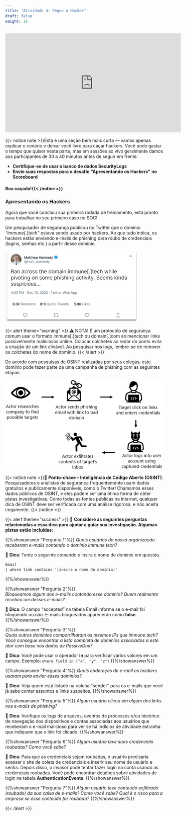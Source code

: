 ```yaml
---
title: "Atividade 4: Pegue o Hacker"
draft: false
weight: 16
---
```


<p style="text-align: center;"><iframe width="560" height="315" src="https://www.youtube.com/embed/HjKkQVH5-rQ" frameborder="0" allow="accelerometer; autoplay; encrypted-media; gyroscope; picture-in-picture" allowfullscreen></iframe></p>

{{< notice note >}}Esta é uma seção bem mais curta — vamos apenas explicar o cenário e deixar você livre para caçar hackers. Você pode gastar o tempo que quiser nesta parte, mas em sessões ao vivo geralmente damos aos participantes de 30 a 40 minutos antes de seguir em frente.

- **Certifique-se de usar o banco de dados SecurityLogs**
- **Envie suas respostas para o desafio "Apresentando os Hackers" no Scoreboard**

#### **Boa caçada!**{{< /notice >}}

### Apresentando os Hackers

Agora que você concluiu sua primeira rodada de treinamento, está pronto para trabalhar no seu primeiro caso no SOC!

Um pesquisador de segurança publicou no Twitter que o domínio *“immune[.]tech”* estava sendo usado por hackers. Ao que tudo indica, os hackers estão enviando e-mails de phishing para roubo de credenciais (logins, senhas etc.) a partir desse domínio.

<img src= "https://github.com/bgrant34/workshops/blob/master/content/english/kusto-kc7/Images/CTF1.png?raw=true" alt="CTF1" width="value" height="value">

{{< alert theme="warning" >}}
⚠️ NOTA! É um protocolo de segurança comum usar o formato immune[.]tech ou domain[.]com ao mencionar links possivelmente maliciosos online. Colocar colchetes ao redor do ponto evita a criação de um link clicável. Ao pesquisar nos logs, lembre-se de remover os colchetes do nome de domínio.
{{< /alert >}}

De acordo com pesquisas de OSINT realizadas por seus colegas, este domínio pode fazer parte de uma campanha de phishing com as seguintes etapas:

<img src= "https://github.com/bgrant34/workshops/blob/master/content/english/kusto-kc7/Images/CTF2.png?raw=true" alt="CTF2" width="value" height="value">

{{< notice note >}}🎯 **Ponto-chave – Inteligência de Código Aberto (OSINT)**: Pesquisadores e analistas de segurança frequentemente usam dados gratuitos e publicamente disponíveis, como o Twitter! Chamamos esses dados públicos de OSINT, e eles podem ser uma ótima forma de obter pistas investigativas. Como todas as fontes públicas na internet, qualquer dica de OSINT deve ser verificada com uma análise rigorosa, e não aceita cegamente.
{{< /notice >}}

{{< alert theme="success" >}}
🤔 **Considere as seguintes perguntas relacionadas a essa dica para ajudar a guiar sua investigação. Algumas pistas estão incluídas:**

{{%showanswer "Pergunta 1"%}}
*Quais usuários da nossa organização receberam e-mails contendo o domínio immune.tech?*

🤫 **Dica**: Tente o seguinte comando e insira o nome de domínio em questão.
```
Email
| where link contains '[insira o nome do domínio]'
``` 
{{%/showanswer%}}

{{%showanswer "Pergunta 2"%}}	
*Bloqueamos algum dos e-mails contendo esse domínio? Quem realmente recebeu um desses e-mails?*     

🤫 **Dica**: O campo “accepted” na tabela Email informa se o e-mail foi bloqueado ou não. E-mails bloqueados aparecerão como **false**.
{{%/showanswer%}}

{{%showanswer "Pergunta 3"%}}	
*Quais outros domínios compartilharam os mesmos IPs que immune.tech? Você consegue encontrar a lista completa de domínios associados a este ator com base nos dados de PassiveDns?* 

🤫 **Dica**: Você pode usar o operador **in** para verificar vários valores em um campo. Exemplo: `where field in ("x", "y", "z")`
{{%/showanswer%}}

{{%showanswer "Pergunta 4"%}}
*Quais endereços de e-mail os hackers usaram para enviar esses domínios?* 

🤫 **Dica**: Veja quem está listado na coluna "sender" para os e-mails que você já sabe conter assuntos e links suspeitos.
{{%/showanswer%}}

{{%showanswer "Pergunta 5"%}}
*Algum usuário clicou em algum dos links nos e-mails de phishing?* 

🤫 **Dica**: Verifique os logs de arquivos, eventos de processos e/ou histórico de navegação dos dispositivos e contas associadas aos usuários que receberam o e-mail malicioso para ver se há indícios de atividade estranha que indiquem que o link foi clicado.
{{%/showanswer%}}

{{%showanswer "Pergunta 6"%}}
*Algum usuário teve suas credenciais roubadas? Como você sabe?* 

🤫 **Dica**: Para que as credenciais sejam roubadas, o usuário precisaria acessar o site de coleta de credenciais e inserir seu nome de usuário e senha. Depois disso, o invasor pode tentar fazer login na conta usando as credenciais roubadas. Você pode encontrar detalhes sobre atividades de login na tabela **AuthenticationEvents**.
{{%/showanswer%}}

{{%showanswer "Pergunta 7"%}}
*Algum usuário teve conteúdo exfiltrado (roubado) da sua caixa de e-mails? Como você sabe? Qual é o risco para a empresa se esse conteúdo for roubado?*
{{%/showanswer%}}

{{< /alert >}}
